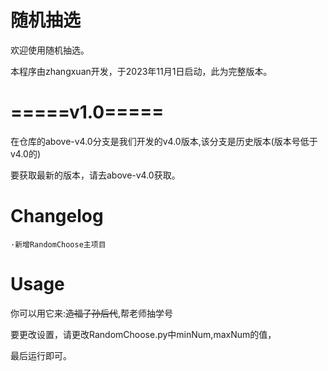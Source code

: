 # 随机抽选
欢迎使用随机抽选。

本程序由zhangxuan开发，于2023年11月1日启动，此为完整版本。

# =====v1.0=====

在仓库的above-v4.0分支是我们开发的v4.0版本,该分支是历史版本(版本号低于v4.0的)

要获取最新的版本，请去above-v4.0获取。

# Changelog
    ·新增RandomChoose主项目
# Usage

你可以用它来:~~造福子孙后代~~,帮老师抽学号

要更改设置，请更改RandomChoose.py中minNum,maxNum的值，

最后运行即可。
